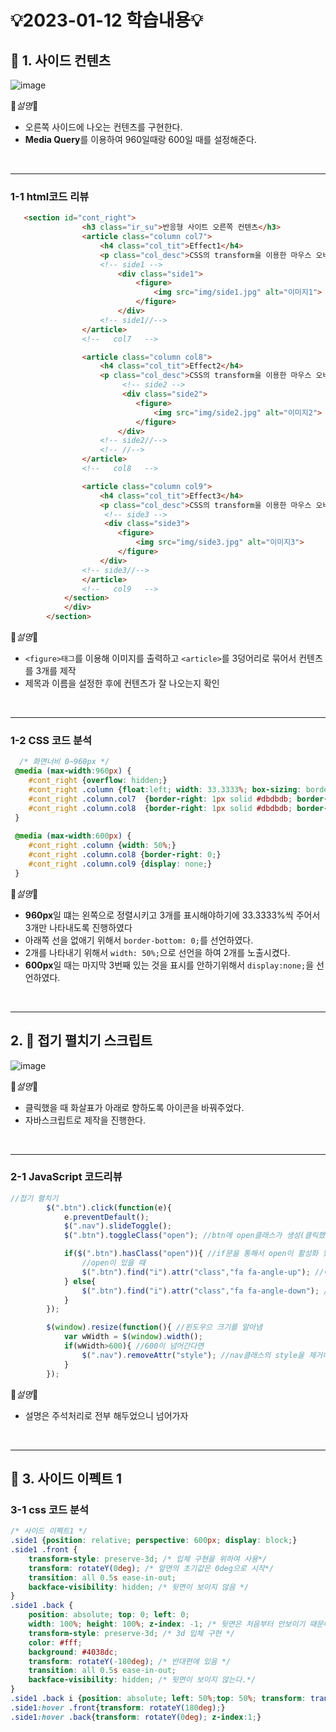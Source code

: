 # 💡2023-01-12 학습내용💡

## 🔎 1. 사이드 컨텐츠
![image](https://user-images.githubusercontent.com/94120988/211977283-ff5fee81-fecc-4c45-9864-a489eca08855.png)


📕*설명*📕
- 오른쪽 사이드에 나오는 컨텐츠를 구현한다.
- <b>Media Query</b>를 이용하여 960일때랑 600일 때를 설정해준다.
<br>
<hr>

### 1-1 html코드 리뷰

```html
   <section id="cont_right">
                <h3 class="ir_su">반응형 사이트 오른쪽 컨텐츠</h3>
                <article class="column col7">
                    <h4 class="col_tit">Effect1</h4>
                    <p class="col_desc">CSS의 transform을 이용한 마우스 오버효과 입니다.</p>
                    <!-- side1 -->
                        <div class="side1">
                            <figure>
                                <img src="img/side1.jpg" alt="이미지1">
                            </figure>
                        </div>
                    <!-- side1//-->
                </article>
                <!--   col7   -->

                <article class="column col8">
                    <h4 class="col_tit">Effect2</h4>
                    <p class="col_desc">CSS의 transform을 이용한 마우스 오버효과 입니다.</p>
                         <!-- side2 -->
                         <div class="side2">
                            <figure>
                                <img src="img/side2.jpg" alt="이미지2">
                            </figure>
                        </div>
                    <!-- side2//-->
                    <!-- //-->
                </article>
                <!--   col8   -->

                <article class="column col9">
                    <h4 class="col_tit">Effect3</h4>
                    <p class="col_desc">CSS의 transform을 이용한 마우스 오버효과 입니다.</p>
                     <!-- side3 -->
                     <div class="side3">
                        <figure>
                            <img src="img/side3.jpg" alt="이미지3">
                        </figure>
                    </div>
                <!-- side3//-->
                </article>
                <!--   col9   -->
            </section>
            </div>
        </section>
```
📕*설명*📕
- ```<figure>태그```를 이용해 이미지를 출력하고 ```<article>```를 3덩어리로 묶어서 컨텐츠를 3개를 제작
- 제목과 이름을 설정한 후에 컨텐츠가 잘 나오는지 확인
<br>
<hr>

### 1-2 CSS 코드 분석 
```CSS
  /* 화면너비 0~960px */
 @media (max-width:960px) {
    #cont_right {overflow: hidden;}
    #cont_right .column {float:left; width: 33.3333%; box-sizing: border-box;}
    #cont_right .column.col7  {border-right: 1px solid #dbdbdb; border-bottom: 0;}
    #cont_right .column.col8  {border-right: 1px solid #dbdbdb; border-bottom: 0;}
 }
 
 @media (max-width:600px) {
    #cont_right .column {width: 50%;}
    #cont_right .column.col8 {border-right: 0;}
    #cont_right .column.col9 {display: none;}
 }
```
📕*설명*📕
- <b>960px</b>일 떄는 왼쪽으로 정렬시키고 3개를 표시해야하기에 33.3333%씩 주어서 3개만 나타내도록 진행하였다
- 아래쪽 선을 없애기 위해서 ```border-bottom: 0;```를 선언하였다.
- 2개를 나타내기 위해서 ```width: 50%;```으로 선언을 하여 2개를 노출시켰다.
- <b>600px</b>일 때는 마지막 3번째 있는 것을 표시를 안하기위해서 ```display:none;```을 선언하였다.
<br>
<hr>

## 2. 🔎 접기 펼치기 스크립트
![image](https://user-images.githubusercontent.com/94120988/212044653-f2d2c208-393e-434b-a95b-0caa67796ff8.png)

📕*설명*📕
- 클릭했을 때 화살표가 아래로 향하도록 아이콘을 바꿔주었다.
- 자바스크립트로 제작을 진행한다.
<br>
<hr>

### 2-1 JavaScript 코드리뷰
```js
//접기 펼치기
        $(".btn").click(function(e){
            e.preventDefault();
            $(".nav").slideToggle();
            $(".btn").toggleClass("open"); //btn에 open클래스가 생성(클릭했을 떄)

            if($(".btn").hasClass("open")){ //if문을 통해서 open이 활성화 됬을 경우
                //open이 있을 때
                $(".btn").find("i").attr("class","fa fa-angle-up"); //아이콘의 화살표위치를 위로 설정
            } else{
                $(".btn").find("i").attr("class","fa fa-angle-down"); //아이콘의 화살표위치를 아래로 설정
            }
        });

        $(window).resize(function(){ //윈도우으 크기를 알아냄
            var wWidth = $(window).width(); 
            if(wWidth>600){ //600이 넘어간다면
                $(".nav").removeAttr("style"); //nav클래스의 style을 제거해라! 
            }
        });
```
📕*설명*📕
- 설명은 주석처리로 전부 해두었으니 넘어가자
<br>
<hr>

## 🔎 3. 사이드 이펙트 1
### 3-1 css 코드 분석
```css
/* 사이드 이펙트1 */
.side1 {position: relative; perspective: 600px; display: block;}
.side1 .front {
    transform-style: preserve-3d; /* 입체 구현을 위하여 사용*/
    transform: rotateY(0deg); /* 앞면의 초기값은 0deg으로 시작*/
    transition: all 0.5s ease-in-out;
    backface-visibility: hidden; /* 뒷면이 보이지 않음 */
}
.side1 .back {
    position: absolute; top: 0; left: 0;
    width: 100%; height: 100%; z-index: -1; /* 뒷면은 처음부터 안보이기 때문에 z-index:-1을 준다 */
    transform-style: preserve-3d; /* 3d 입체 구현 */
    color: #fff;
    background: #4038dc;
    transform: rotateY(-180deg); /* 반대편에 있음 */
    transition: all 0.5s ease-in-out;
    backface-visibility: hidden; /* 뒷면이 보이지 않는다.*/
}
.side1 .back i {position: absolute; left: 50%;top: 50%; transform: translate(-50%,-50%); font-size: 60px;} /* 하트의 위치 설정*/
.side1:hover .front{transform: rotateY(180deg);}
.side1:hover .back{transform: rotateY(0deg); z-index:1;}

```



